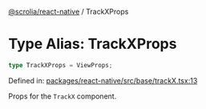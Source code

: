 [@scrolia/react-native](../README.md) / TrackXProps

# Type Alias: TrackXProps

```ts
type TrackXProps = ViewProps;
```

Defined in: [packages/react-native/src/base/trackX.tsx:13](https://github.com/alpheus-day/scrolia/blob/a7062c82222b0dcb500e88f7ca3fff69b13a5fcd/packages/react-native/src/base/trackX.tsx#L13)

Props for the `TrackX` component.
